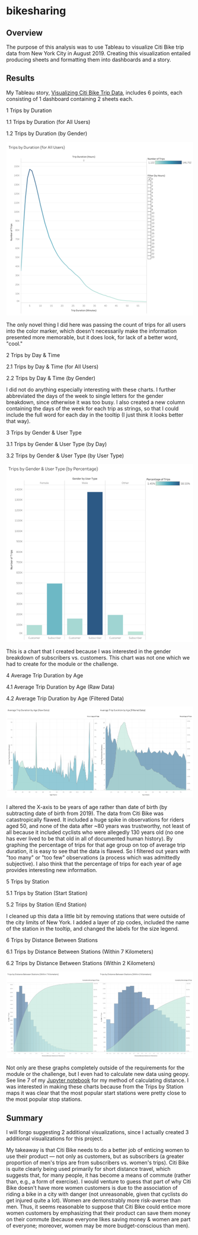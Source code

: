 # bikesharing

## Overview

The purpose of this analysis was to use Tableau to visualize Citi Bike trip data from New York City in August 2019. Creating this visualization entailed producing sheets and formatting them into dashboards and a story.

## Results

My Tableau story, [Visualizing Citi Bike Trip Data](https://public.tableau.com/app/profile/colin.brineman/viz/VisualizingCitiBikeTripData/VisualizingCitiBikeTripData?publish=yes), includes 6 points, each consisting of 1 dashboard containing 2 sheets each.

1 Trips by Duration

  1.1 Trips by Duration (for All Users)

  1.2 Trips by Duration (by Gender)

![Trips by Duration (for All Users)](images/1.png)

The only novel thing I did here was passing the count of trips for all users into the color marker, which doesn't necessarily make the information presented more memorable, but it does look, for lack of a better word, "cool."

2 Trips by Day & Time

   2.1 Trips by Day & Time (for All Users)

   2.2 Trips by Day & Time (by Gender)

I did not do anything especially interesting with these charts. I further abbreviated the days of the week to single letters for the gender breakdown, since otherwise it was too busy. I also created a new column containing the days of the week for each trip as strings, so that I could include the full word for each day in the tooltip (I just think it looks better that way).
   
3 Trips by Gender & User Type

  3.1 Trips by Gender & User Type (by Day)

  3.2 Trips by Gender & User Type (by User Type)

![Trips by Gender & User Type (by User Type)](images/3.2.png)

This is a chart that I created because I was interested in the gender breakdown of subscribers vs. customers. This chart was not one which we had to create for the module or the challenge.

4 Average Trip Duration by Age

  4.1 Average Trip Duration by Age (Raw Data)

  4.2 Average Trip Duration by Age (Filtered Data)

![Average Trip Duration by Age](images/4.png)

I altered the X-axis to be years of age rather than date of birth (by subtracting date of birth from 2019). The data from Citi Bike was catastropically flawed. It included a huge spike in observations for riders aged 50, and none of the data after ~80 years was trustworthy, not least of all because it included cyclists who were allegedly 130 years old (no one has ever lived to be that old in all of documented human history). By graphing the percentage of trips for that age group on top of average trip duration, it is easy to see that the data is flawed. So I filtered out years with "too many" or "too few" observations (a process which was admittedly subjective). I also think that the percentage of trips for each year of age provides interesting new information.

5 Trips by Station

  5.1 Trips by Station (Start Station)

  5.2 Trips by Station (End Station)

I cleaned up this data a little bit by removing stations that were outside of the city limits of New York. I added a layer of zip codes, included the name of the station in the tooltip, and changed the labels for the size legend.
  
6 Trips by Distance Between Stations

  6.1 Trips by Distance Between Stations (Within 7 Kilometers)

  6.2 Trips by Distance Between Stations (Within 2 Kilometers)

![Trips by Distance Between Stations](images/6.png)

Not only are these graphs completely outside of the requirements for the module or the challenge, but I even had to calculate new data using geopy. See line 7 of my [Jupyter notebook](jupyter/NYC_Citibike_Challenge.ipynb) for my method of calculating distance. I was interested in making these charts because from the Trips by Station maps it was clear that the most popular start stations were pretty close to the most popular stop stations.

## Summary

I will forgo suggesting 2 additional visualizations, since I actually created 3 additional visualizations for this project.

My takeaway is that Citi Bike needs to do a better job of enticing women to use their product — not only as customers, but as subscribers (a greater proportion of men's trips are from subscribers vs. women's trips). Citi Bike is quite clearly being used primarily for short distance travel, which suggests that, for many people, it has become a means of commute (rather than, e.g., a form of exercise). I would venture to guess that part of why Citi Bike doesn't have more women customers is due to the association of riding a bike in a city with danger (not unreasonable, given that cyclists do get injured quite a lot). Women are demonstrably more risk-averse than men. Thus, it seems reasonable to suppose that Citi Bike could entice more women customers by emphasizing that their product can save them money on their commute (because everyone likes saving money & women are part of everyone; moreover, women may be more budget-conscious than men).